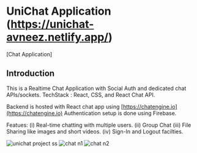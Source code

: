 # UniChat Application (https://unichat-avneez.netlify.app/)

[Chat Application] 

## Introduction
This is a Realtime Chat Application with Social Auth and dedicated chat APIs/sockets.
TechStack : React, CSS, and React Chat API.

Backend is hosted with React chat app using [https://chatengine.io](https://chatengine.io)
Authentication setup is done using Firebase.

Featues:
(i) Real-time chatting with multiple users.
(ii) Group Chat
(iii) File Sharing like images and short videos.
(iv) Sign-In and Logout facilties.




![unichat project ss](https://user-images.githubusercontent.com/61105948/166153302-c44ec19f-ac8c-42fa-91c4-89de0aaa2d08.png)
![chat n1](https://user-images.githubusercontent.com/61105948/166153311-cb5ab3a8-7dbb-4d1f-b2d8-4d428855a424.png)
![chat n2](https://user-images.githubusercontent.com/61105948/166153313-8062a795-e806-43a8-a829-23cc1b4d6602.png)
